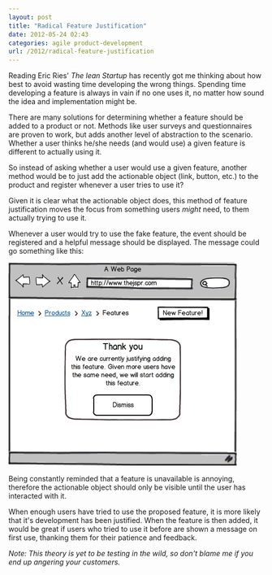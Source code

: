 ```yaml
---
layout: post
title: "Radical Feature Justification"
date: 2012-05-24 02:43
categories: agile product-development
url: /2012/radical-feature-justification
---
```


Reading Eric Ries' *The lean Startup* has recently got me thinking about how best
to avoid wasting time developing the wrong things. Spending time developing a
feature is always in vain if no one uses it, no matter how sound the idea and
implementation might be.

<!-- more -->

There are many solutions for determining whether a feature should be added to a
product or not. Methods like user surveys and questionnaires are proven to work,
but adds another level of abstraction to the scenario. Whether a user thinks
he/she needs (and would use) a given feature is different to actually using it.

So instead of asking whether a user would use a given feature, another method
would be to just add the actionable object (link, button, etc.) to the product
and register whenever a user tries to use it?

Given it is clear what the actionable object does, this method of feature
justification moves the focus from something users *might* need, to them actually
trying to use it.

Whenever a user would try to use the fake feature, the event should be
registered and a helpful message should be displayed. The message could go
something like this:

![radical feature justification](/img/radical_feature_justification.png)

Being constantly reminded that a feature is unavailable is annoying, therefore
the actionable object should only be visible until the user has interacted with
it.

When enough users have tried to use the proposed feature, it is more likely that
it's development has been justified. When the feature is then added, it would be
great if users who tried to use it before are shown a message on first use,
thanking them for their patience and feedback.

*Note: This theory is yet to be testing in the wild, so don't blame me if you end
up angering your customers.*
